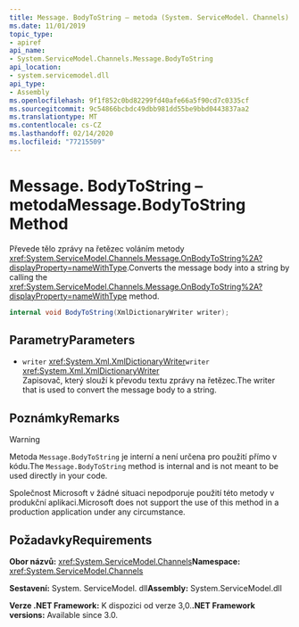 ```yaml
---
title: Message. BodyToString – metoda (System. ServiceModel. Channels)
ms.date: 11/01/2019
topic_type:
- apiref
api_name:
- System.ServiceModel.Channels.Message.BodyToString
api_location:
- system.servicemodel.dll
api_type:
- Assembly
ms.openlocfilehash: 9f1f852c0bd82299fd40afe66a5f90cd7c0335cf
ms.sourcegitcommit: 9c54866bcbdc49dbb981dd55be9bbd0443837aa2
ms.translationtype: MT
ms.contentlocale: cs-CZ
ms.lasthandoff: 02/14/2020
ms.locfileid: "77215509"
---
```

# <a name="messagebodytostring-method"></a><span data-ttu-id="05cd2-102">Message. BodyToString – metoda</span><span class="sxs-lookup"><span data-stu-id="05cd2-102">Message.BodyToString Method</span></span>

<span data-ttu-id="05cd2-103">Převede tělo zprávy na řetězec voláním metody <xref:System.ServiceModel.Channels.Message.OnBodyToString%2A?displayProperty=nameWithType>.</span><span class="sxs-lookup"><span data-stu-id="05cd2-103">Converts the message body into a string by calling the <xref:System.ServiceModel.Channels.Message.OnBodyToString%2A?displayProperty=nameWithType> method.</span></span>

```csharp
internal void BodyToString(XmlDictionaryWriter writer);
```

## <a name="parameters"></a><span data-ttu-id="05cd2-104">Parametry</span><span class="sxs-lookup"><span data-stu-id="05cd2-104">Parameters</span></span>

- <span data-ttu-id="05cd2-105">`writer` <xref:System.Xml.XmlDictionaryWriter></span><span class="sxs-lookup"><span data-stu-id="05cd2-105">`writer` <xref:System.Xml.XmlDictionaryWriter></span></span>\
  <span data-ttu-id="05cd2-106">Zapisovač, který slouží k převodu textu zprávy na řetězec.</span><span class="sxs-lookup"><span data-stu-id="05cd2-106">The writer that is used to convert the message body to a string.</span></span>

## <a name="remarks"></a><span data-ttu-id="05cd2-107">Poznámky</span><span class="sxs-lookup"><span data-stu-id="05cd2-107">Remarks</span></span>

> [!WARNING]
> <span data-ttu-id="05cd2-108">Metoda `Message.BodyToString` je interní a není určena pro použití přímo v kódu.</span><span class="sxs-lookup"><span data-stu-id="05cd2-108">The `Message.BodyToString` method is internal and is not meant to be used directly in your code.</span></span>
>
> <span data-ttu-id="05cd2-109">Společnost Microsoft v žádné situaci nepodporuje použití této metody v produkční aplikaci.</span><span class="sxs-lookup"><span data-stu-id="05cd2-109">Microsoft does not support the use of this method in a production application under any circumstance.</span></span>

## <a name="requirements"></a><span data-ttu-id="05cd2-110">Požadavky</span><span class="sxs-lookup"><span data-stu-id="05cd2-110">Requirements</span></span>

<span data-ttu-id="05cd2-111">**Obor názvů:** <xref:System.ServiceModel.Channels></span><span class="sxs-lookup"><span data-stu-id="05cd2-111">**Namespace:** <xref:System.ServiceModel.Channels></span></span>

<span data-ttu-id="05cd2-112">**Sestavení:** System. ServiceModel. dll</span><span class="sxs-lookup"><span data-stu-id="05cd2-112">**Assembly:** System.ServiceModel.dll</span></span>

<span data-ttu-id="05cd2-113">**Verze .NET Framework:** K dispozici od verze 3,0.</span><span class="sxs-lookup"><span data-stu-id="05cd2-113">**.NET Framework versions:** Available since 3.0.</span></span>
